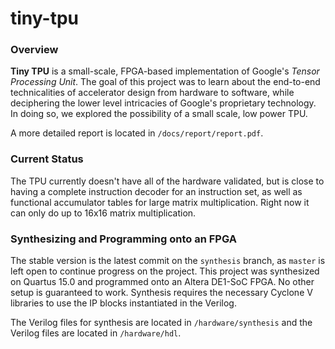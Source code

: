 # tiny-tpu

### Overview

**Tiny TPU** is a small-scale, FPGA-based implementation of Google's *Tensor Processing Unit*. The goal of this project was to learn about the end-to-end technicalities of accelerator design from hardware to software, while deciphering the lower level intricacies of Google's proprietary technology. In doing so, we explored the possibility of a small scale, low power TPU.

A more detailed report is located in `/docs/report/report.pdf`.

### Current Status

The TPU currently doesn't have all of the hardware validated, but is close to having a complete instruction decoder for an instruction set, as well as functional accumulator tables for large matrix multiplication. Right now it can only do up to 16x16 matrix multiplication.

### Synthesizing and Programming onto an FPGA

The stable version is the latest commit on the `synthesis` branch, as `master` is left open to continue progress on the project. This project was synthesized on Quartus 15.0 and programmed onto an Altera DE1-SoC FPGA. No other setup is guaranteed to work. Synthesis requires the necessary Cyclone V libraries to use the IP blocks instantiated in the Verilog.

The Verilog files for synthesis are located in `/hardware/synthesis` and the Verilog files are located in `/hardware/hdl`.
